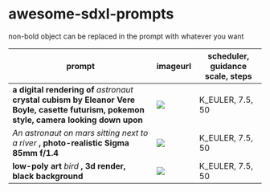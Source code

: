 # awesome-sdxl-prompts

non-bold object can be replaced in the prompt with whatever you want

|prompt  |imageurl|scheduler, guidance scale, steps|
|--------|--------|----|
|**a digital rendering of** *astronaut* **crystal cubism by Eleanor Vere Boyle, casette futurism, pokemon style, camera looking down upon**|![](https://pbxt.replicate.delivery/IrRBkXIIZfRSLKsvZBzDqBws4qt6Btk88RWfCMkMf4q7kqriA/out-0.png)|K_EULER, 7.5, 50|
|*An astronaut on mars sitting next to a river* **, photo-realistic Sigma 85mm f/1.4**|![](https://pbxt.replicate.delivery/250VayfETh1wXyIMbAtWRJXRFeLPwvAACbZ6TnReG2enXWXFB/out-0.png)|K_EULER, 7.5, 50|
|**low-poly art** *bird* **, 3d render, black background**|![](https://pbxt.replicate.delivery/nLy0G8Veo0y9LiVRneBQecpkTo6MDdcrFsfz479hMXsbxWXFB/out-0.png)|K_EULER, 7.5, 50|
